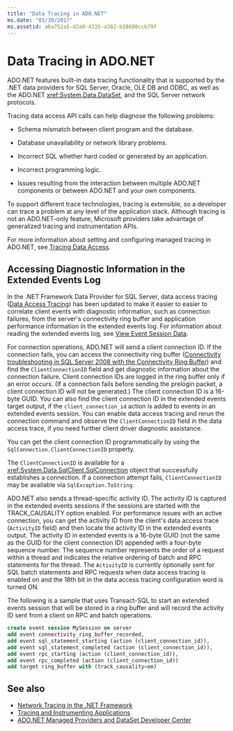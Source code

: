 ```yaml
---
title: "Data Tracing in ADO.NET"
ms.date: "03/30/2017"
ms.assetid: a6a752a5-d2a9-4335-a382-b58690ccb79f
---
```


# Data Tracing in ADO.NET

ADO.NET features built-in data tracing functionality that is supported by the .NET data providers for SQL Server, Oracle, OLE DB and ODBC, as well as the ADO.NET <xref:System.Data.DataSet>, and the SQL Server network protocols.

Tracing data access API calls can help diagnose the following problems:

- Schema mismatch between client program and the database.

- Database unavailability or network library problems.

- Incorrect SQL whether hard coded or generated by an application.

- Incorrect programming logic.

- Issues resulting from the interaction between multiple ADO.NET components or between ADO.NET and your own components.

To support different trace technologies, tracing is extensible, so a developer can trace a problem at any level of the application stack. Although tracing is not an ADO.NET-only feature, Microsoft providers take advantage of generalized tracing and instrumentation APIs.

For more information about setting and configuring managed tracing in ADO.NET, see [Tracing Data Access](https://docs.microsoft.com/previous-versions/sql/sql-server-2012/hh880086(v=msdn.10)).

## Accessing Diagnostic Information in the Extended Events Log

In the .NET Framework Data Provider for SQL Server, data access tracing ([Data Access Tracing](https://docs.microsoft.com/previous-versions/sql/sql-server-2012/hh880086(v=msdn.10))) has been updated to make it easier to easier to correlate client events with diagnostic information, such as connection failures, from the server's connectivity ring buffer and application performance information in the extended events log. For information about reading the extended events log, see [View Event Session Data](https://docs.microsoft.com/previous-versions/sql/sql-server-2012/hh710068(v=sql.110)).

For connection operations, ADO.NET will send a client connection ID. If the connection fails, you can access the connectivity ring buffer ([Connectivity troubleshooting in SQL Server 2008 with the Connectivity Ring Buffer](https://go.microsoft.com/fwlink/?LinkId=207752)) and find the `ClientConnectionID` field and get diagnostic information about the connection failure. Client connection IDs are logged in the ring buffer only if an error occurs. (If a connection fails before sending the prelogin packet, a client connection ID will not be generated.) The client connection ID is a 16-byte GUID. You can also find the client connection ID in the extended events target output, if the `client_connection_id` action is added to events in an extended events session. You can enable data access tracing and rerun the connection command and observe the `ClientConnectionID` field in the data access trace, if you need further client driver diagnostic assistance.

You can get the client connection ID programmatically by using the `SqlConnection.ClientConnectionID` property.

The `ClientConnectionID` is available for a <xref:System.Data.SqlClient.SqlConnection> object that successfully establishes  a connection. If a connection attempt fails, `ClientConnectionID` may be available via `SqlException.ToString`.

ADO.NET also sends a thread-specific activity ID. The activity ID is captured in the extended events sessions if the sessions are started with the TRACK_CAUSALITY option enabled. For performance issues with an active connection, you can get the activity ID from the client's data access trace (`ActivityID` field) and then locate the activity ID in the extended events output. The activity ID in extended events is a 16-byte GUID (not the same as the GUID for the client connection ID) appended with a four-byte sequence number. The sequence number represents the order of a request within a thread and indicates the relative ordering of batch and RPC statements for the thread. The `ActivityID` is currently optionally sent for SQL batch statements and RPC requests when data access tracing is enabled on and the 18th bit in the data access tracing configuration word is turned ON.

The following is a sample that uses Transact-SQL to start an extended events session that will be stored in a ring buffer and will record the activity ID sent from a client on RPC and batch operations.

```sql
create event session MySession on server
add event connectivity_ring_buffer_recorded,
add event sql_statement_starting (action (client_connection_id)),
add event sql_statement_completed (action (client_connection_id)),
add event rpc_starting (action (client_connection_id)),
add event rpc_completed (action (client_connection_id))
add target ring_buffer with (track_causality=on)
```

## See also

- [Network Tracing in the .NET Framework](../../../../docs/framework/network-programming/network-tracing.md)
- [Tracing and Instrumenting Applications](../../../../docs/framework/debug-trace-profile/tracing-and-instrumenting-applications.md)
- [ADO.NET Managed Providers and DataSet Developer Center](https://go.microsoft.com/fwlink/?LinkId=217917)
